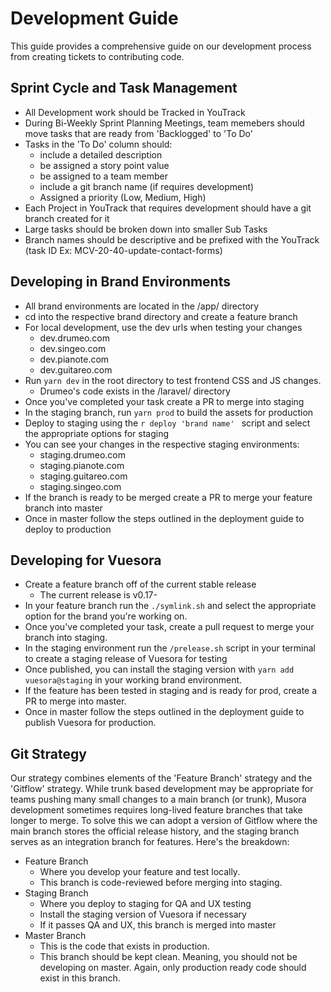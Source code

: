 # Development Guide

This guide provides a comprehensive guide on our development process from creating tickets to contributing code.

## Sprint Cycle and Task Management
- All Development work should be Tracked in YouTrack
- During Bi-Weekly Sprint Planning Meetings, team memebers should move tasks that are ready from 'Backlogged' to 'To Do' 
- Tasks in the 'To Do' column should:
  - include a detailed description
  - be assigned a story point value
  - be assigned to a team member
  - include a git branch name (if requires development)
  - Assigned a priority (Low, Medium, High)
- Each Project in YouTrack that requires development should have a git branch created for it
- Large tasks should be broken down into smaller Sub Tasks
- Branch names should be descriptive and be prefixed with the YouTrack (task ID Ex: MCV-20-40-update-contact-forms)

## Developing in Brand Environments
- All brand environments are located in the /app/ directory
- cd into the respective brand directory and create a feature branch
- For local development, use the dev urls when testing your changes
  - dev.drumeo.com
  - dev.singeo.com
  - dev.pianote.com
  - dev.guitareo.com
- Run `yarn dev` in the root directory to test frontend CSS and JS changes.
  - Drumeo's code exists in the /laravel/ directory
- Once you've completed your task create a PR to merge into staging
- In the staging branch, run `yarn prod` to build the assets for production
- Deploy to staging using the `r deploy 'brand name' ` script and select the appropriate options for staging
- You can see your changes in the respective staging environments:
  - staging.drumeo.com
  - staging.pianote.com
  - staging.guitareo.com
  - staging.singeo.com
- If the branch is ready to be merged create a PR to merge your feature branch into master
- Once in master follow the steps outlined in the deployment guide to deploy to production

## Developing for Vuesora
- Create a feature branch off of the current stable release
  - The current release is v0.17-
- In your feature branch run the `./symlink.sh` and select the appropriate option for the brand you're working on.
- Once you've completed your task, create a pull request to merge your branch into staging.
- In the staging environment run the `/prelease.sh` script in your terminal to create a staging release of Vuesora for testing
- Once published, you can install the staging version with `yarn add vuesora@staging` in your working brand environment. 
- If the feature has been tested in staging and is ready for prod, create a PR to merge into master.
- Once in master follow the steps outlined in the deployment guide to publish Vuesora for production.

## Git Strategy 
Our strategy combines elements of the 'Feature Branch' strategy and the 'Gitflow' strategy. While trunk based development may be 
appropriate for teams pushing many small changes to a main branch (or trunk), Musora development sometimes requires long-lived feature
branches that take longer to merge. To solve this we can adopt a version of Gitflow where the main branch stores the official release history, 
and the staging branch serves as an integration branch for features. Here's the breakdown:
  - Feature Branch
    - Where you develop your feature and test locally. 
    - This branch is code-reviewed before merging into staging. 
  - Staging Branch
    - Where you deploy to staging for QA and UX testing
    - Install the staging version of Vuesora if necessary
    - If it passes QA and UX, this branch is merged into master
  - Master Branch
    - This is the code that exists in production. 
    - This branch should be kept clean. Meaning, you should not be developing on master. Again, only production ready code should exist in this branch.  

